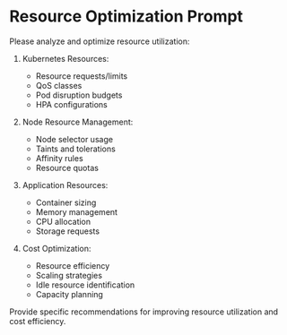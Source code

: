 # Resource Optimization Prompt

Please analyze and optimize resource utilization:

1. Kubernetes Resources:

   - Resource requests/limits
   - QoS classes
   - Pod disruption budgets
   - HPA configurations

2. Node Resource Management:

   - Node selector usage
   - Taints and tolerations
   - Affinity rules
   - Resource quotas

3. Application Resources:

   - Container sizing
   - Memory management
   - CPU allocation
   - Storage requests

4. Cost Optimization:
   - Resource efficiency
   - Scaling strategies
   - Idle resource identification
   - Capacity planning

Provide specific recommendations for improving resource utilization and cost efficiency.
